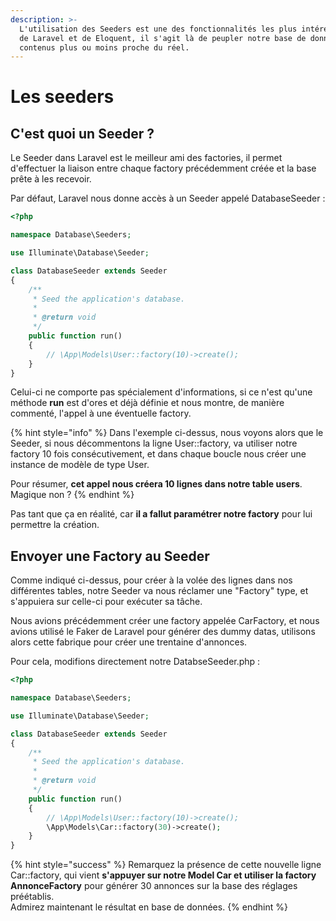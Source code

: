 ```yaml
---
description: >-
  L'utilisation des Seeders est une des fonctionnalités les plus intéressantes
  de Laravel et de Eloquent, il s'agit là de peupler notre base de données de
  contenus plus ou moins proche du réel.
---
```


# Les seeders

## C'est quoi un Seeder ?

Le Seeder dans Laravel est le meilleur ami des factories, il permet d'effectuer la liaison entre chaque factory précédemment créée et la base prête à les recevoir.

Par défaut, Laravel nous donne accès à un Seeder appelé DatabaseSeeder :

```php
<?php

namespace Database\Seeders;

use Illuminate\Database\Seeder;

class DatabaseSeeder extends Seeder
{
    /**
     * Seed the application's database.
     *
     * @return void
     */
    public function run()
    {
        // \App\Models\User::factory(10)->create();
    }
}

```

Celui-ci ne comporte pas spécialement d'informations, si ce n'est qu'une méthode **run** est d'ores et déjà définie et nous montre, de manière commenté, l'appel à une éventuelle factory.

{% hint style="info" %}
Dans l'exemple ci-dessus, nous voyons alors que le Seeder, si nous décommentons la ligne User::factory, va utiliser notre factory 10 fois consécutivement, et dans chaque boucle nous créer une instance de modèle de type User.&#x20;

Pour résumer, **cet appel nous créera 10 lignes dans notre table users**.  Magique non ?
{% endhint %}

Pas tant que ça en réalité, car **il a fallut paramétrer notre factory** pour lui permettre la création.

## Envoyer une Factory au Seeder

Comme indiqué ci-dessus, pour créer à la volée des lignes dans nos différentes tables, notre Seeder va nous réclamer une "Factory" type, et s'appuiera sur celle-ci pour exécuter sa tâche.

Nous avions précédemment créer une factory appelée CarFactory, et nous avions utilisé le Faker de Laravel pour générer des dummy datas, utilisons alors cette fabrique pour créer une trentaine d'annonces.

Pour cela, modifions directement notre DatabseSeeder.php :

```php
<?php

namespace Database\Seeders;

use Illuminate\Database\Seeder;

class DatabaseSeeder extends Seeder
{
    /**
     * Seed the application's database.
     *
     * @return void
     */
    public function run()
    {
        // \App\Models\User::factory(10)->create();
        \App\Models\Car::factory(30)->create();
    }
}

```

{% hint style="success" %}
Remarquez la présence de cette nouvelle ligne Car::factory, qui vient **s'appuyer sur notre Model Car et utiliser la factory AnnonceFactory** pour générer 30 annonces sur la base des réglages préétablis. \
Admirez maintenant le résultat en base de données.
{% endhint %}
